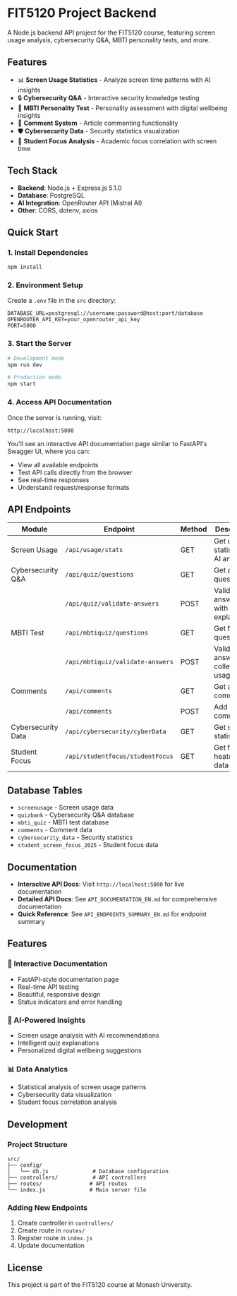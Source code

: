 # FIT5120 Project Backend

A Node.js backend API project for the FIT5120 course, featuring screen usage analysis, cybersecurity Q&A, MBTI personality tests, and more.

## Features

- 📊 **Screen Usage Statistics** - Analyze screen time patterns with AI insights
- 🔒 **Cybersecurity Q&A** - Interactive security knowledge testing
- 🧠 **MBTI Personality Test** - Personality assessment with digital wellbeing insights
- 💬 **Comment System** - Article commenting functionality
- 🛡️ **Cybersecurity Data** - Security statistics visualization
- 🎯 **Student Focus Analysis** - Academic focus correlation with screen time

## Tech Stack

- **Backend**: Node.js + Express.js 5.1.0
- **Database**: PostgreSQL
- **AI Integration**: OpenRouter API (Mistral AI)
- **Other**: CORS, dotenv, axios

## Quick Start

### 1. Install Dependencies
```bash
npm install
```

### 2. Environment Setup
Create a `.env` file in the `src` directory:
```env
DATABASE_URL=postgresql://username:password@host:port/database
OPENROUTER_API_KEY=your_openrouter_api_key
PORT=5000
```

### 3. Start the Server
```bash
# Development mode
npm run dev

# Production mode
npm start
```

### 4. Access API Documentation
Once the server is running, visit:
```
http://localhost:5000
```

You'll see an interactive API documentation page similar to FastAPI's Swagger UI, where you can:
- View all available endpoints
- Test API calls directly from the browser
- See real-time responses
- Understand request/response formats

## API Endpoints

| Module | Endpoint | Method | Description |
|--------|----------|--------|-------------|
| Screen Usage | `/api/usage/stats` | GET | Get usage statistics + AI analysis |
| Cybersecurity Q&A | `/api/quiz/questions` | GET | Get all questions |
| | `/api/quiz/validate-answers` | POST | Validate answers with AI explanations |
| MBTI Test | `/api/mbtiquiz/questions` | GET | Get MBTI questions |
| | `/api/mbtiquiz/validate-answers` | POST | Validate answers + collect usage data |
| Comments | `/api/comments` | GET | Get all comments |
| | `/api/comments` | POST | Add new comment |
| Cybersecurity Data | `/api/cybersecurity/cyberData` | GET | Get security statistics |
| Student Focus | `/api/studentfocus/studentFocus` | GET | Get focus heatmap data |

## Database Tables

- `screenusage` - Screen usage data
- `quizbank` - Cybersecurity Q&A database
- `mbti_quiz` - MBTI test database
- `comments` - Comment data
- `cybersecurity_data` - Security statistics
- `student_screen_focus_2025` - Student focus data

## Documentation

- **Interactive API Docs**: Visit `http://localhost:5000` for live documentation
- **Detailed API Docs**: See `API_DOCUMENTATION_EN.md` for comprehensive documentation
- **Quick Reference**: See `API_ENDPOINTS_SUMMARY_EN.md` for endpoint summary

## Features

### 🚀 Interactive Documentation
- FastAPI-style documentation page
- Real-time API testing
- Beautiful, responsive design
- Status indicators and error handling

### 🤖 AI-Powered Insights
- Screen usage analysis with AI recommendations
- Intelligent quiz explanations
- Personalized digital wellbeing suggestions

### 📊 Data Analytics
- Statistical analysis of screen usage patterns
- Cybersecurity data visualization
- Student focus correlation analysis

## Development

### Project Structure
```
src/
├── config/
│   └── db.js              # Database configuration
├── controllers/           # API controllers
├── routes/               # API routes
└── index.js              # Main server file
```

### Adding New Endpoints
1. Create controller in `controllers/`
2. Create route in `routes/`
3. Register route in `index.js`
4. Update documentation

## License

This project is part of the FIT5120 course at Monash University.
